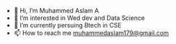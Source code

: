 - 👋 Hi, I’m Muhammed Aslam A
- 👀 I’m interested in Wed dev and Data Science
- 🌱 I’m currently persuing Btech in CSE
- 📫 How to reach me muhammedaslam179@gmail.com

<!---
codingaslu/codingaslu is a ✨ special ✨ repository because its `README.md` (this file) appears on your GitHub profile.
You can click the Preview link to take a look at your changes.
--->
